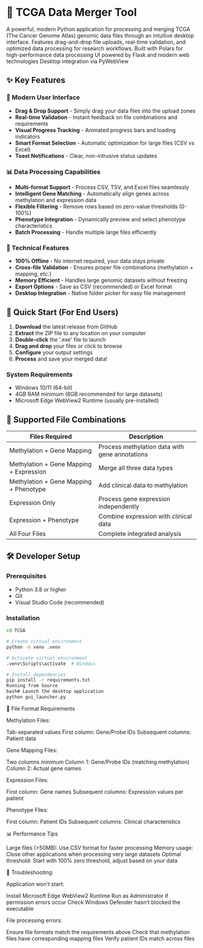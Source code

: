 # 🧬 TCGA Data Merger Tool

A powerful, modern Python application for processing and merging TCGA (The Cancer Genome Atlas) genomic data files through an intuitive desktop interface. Features drag-and-drop file uploads, real-time validation, and optimized data processing for research workflows.
Built with Polars for high-performance data processing
UI powered by Flask and modern web technologies
Desktop integration via PyWebView

## ✨ Key Features

### 🎯 Modern User Interface
- **Drag & Drop Support** - Simply drag your data files into the upload zones
- **Real-time Validation** - Instant feedback on file combinations and requirements
- **Visual Progress Tracking** - Animated progress bars and loading indicators
- **Smart Format Selection** - Automatic optimization for large files (CSV vs Excel)
- **Toast Notifications** - Clear, non-intrusive status updates

### 📊 Data Processing Capabilities
- **Multi-format Support** - Process CSV, TSV, and Excel files seamlessly
- **Intelligent Gene Matching** - Automatically align genes across methylation and expression data
- **Flexible Filtering** - Remove rows based on zero-value thresholds (0-100%)
- **Phenotype Integration** - Dynamically preview and select phenotype characteristics
- **Batch Processing** - Handle multiple large files efficiently

### 🔧 Technical Features
- **100% Offline** - No internet required, your data stays private
- **Cross-file Validation** - Ensures proper file combinations (methylation + mapping, etc.)
- **Memory Efficient** - Handles large genomic datasets without freezing
- **Export Options** - Save as CSV (recommended) or Excel format
- **Desktop Integration** - Native folder picker for easy file management

## 🚀 Quick Start (For End Users)

1. **Download** the latest release from GitHub
2. **Extract** the ZIP file to any location on your computer
3. **Double-click** the '.exe' file to launch
4. **Drag and drop** your files or click to browse
5. **Configure** your output settings
6. **Process** and save your merged data!

### System Requirements
- Windows 10/11 (64-bit)
- 4GB RAM minimum (8GB recommended for large datasets)
- Microsoft Edge WebView2 Runtime (usually pre-installed)

## 📁 Supported File Combinations

| Files Required | Description |
|---------------|-------------|
| Methylation + Gene Mapping | Process methylation data with gene annotations |
| Methylation + Gene Mapping + Expression | Merge all three data types |
| Methylation + Gene Mapping + Phenotype | Add clinical data to methylation |
| Expression Only | Process gene expression independently |
| Expression + Phenotype | Combine expression with clinical data |
| All Four Files | Complete integrated analysis |

## 🛠️ Developer Setup

### Prerequisites
- Python 3.8 or higher
- Git
- Visual Studio Code (recommended)

### Installation

```bash
cd TCGA

# Create virtual environment
python -m venv .venv

# Activate virtual environment
.venv\Scripts\activate  # Windows

# Install dependencies
pip install -r requirements.txt
Running from Source
bash# Launch the desktop application
python gui_launcher.py
```

📝 File Format Requirements

Methylation Files:

Tab-separated values
First column: Gene/Probe IDs
Subsequent columns: Patient data

Gene Mapping Files:

Two columns minimum
Column 1: Gene/Probe IDs (matching methylation)
Column 2: Actual gene names

Expression Files:

First column: Gene names
Subsequent columns: Expression values per patient

Phenotype Files:

First column: Patient IDs
Subsequent columns: Clinical characteristics

📊 Performance Tips

Large files (>50MB): Use CSV format for faster processing
Memory usage: Close other applications when processing very large datasets
Optimal threshold: Start with 100% zero threshold, adjust based on your data

🐛 Troubleshooting:

Application won't start:

Install Microsoft Edge WebView2 Runtime
Run as Administrator if permission errors occur
Check Windows Defender hasn't blocked the executable

File processing errors:

Ensure file formats match the requirements above
Check that methylation files have corresponding mapping files
Verify patient IDs match across files